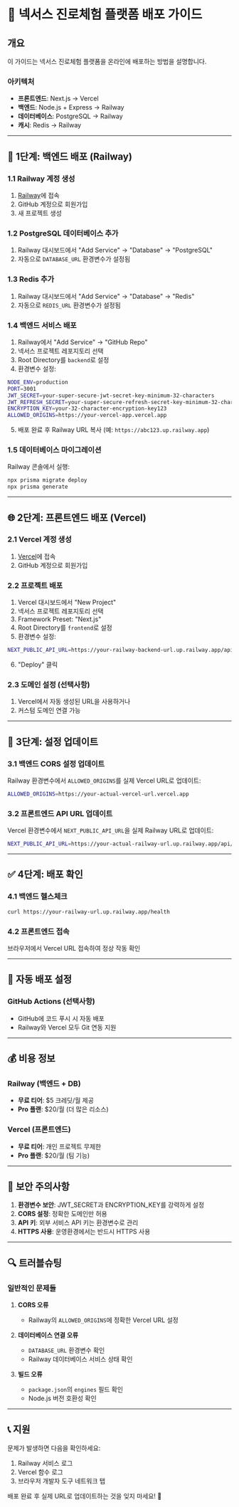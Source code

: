 # 🚀 넥서스 진로체험 플랫폼 배포 가이드

## 개요
이 가이드는 넥서스 진로체험 플랫폼을 온라인에 배포하는 방법을 설명합니다.

### 아키텍처
- **프론트엔드**: Next.js → Vercel
- **백엔드**: Node.js + Express → Railway
- **데이터베이스**: PostgreSQL → Railway
- **캐시**: Redis → Railway

---

## 🎯 1단계: 백엔드 배포 (Railway)

### 1.1 Railway 계정 생성
1. [Railway](https://railway.app)에 접속
2. GitHub 계정으로 회원가입
3. 새 프로젝트 생성

### 1.2 PostgreSQL 데이터베이스 추가
1. Railway 대시보드에서 "Add Service" → "Database" → "PostgreSQL"
2. 자동으로 `DATABASE_URL` 환경변수가 설정됨

### 1.3 Redis 추가
1. Railway 대시보드에서 "Add Service" → "Database" → "Redis"
2. 자동으로 `REDIS_URL` 환경변수가 설정됨

### 1.4 백엔드 서비스 배포
1. Railway에서 "Add Service" → "GitHub Repo"
2. 넥서스 프로젝트 레포지토리 선택
3. Root Directory를 `backend`로 설정
4. 환경변수 설정:

```bash
NODE_ENV=production
PORT=3001
JWT_SECRET=your-super-secure-jwt-secret-key-minimum-32-characters
JWT_REFRESH_SECRET=your-super-secure-refresh-secret-key-minimum-32-characters
ENCRYPTION_KEY=your-32-character-encryption-key123
ALLOWED_ORIGINS=https://your-vercel-app.vercel.app
```

5. 배포 완료 후 Railway URL 복사 (예: `https://abc123.up.railway.app`)

### 1.5 데이터베이스 마이그레이션
Railway 콘솔에서 실행:
```bash
npx prisma migrate deploy
npx prisma generate
```

---

## 🌐 2단계: 프론트엔드 배포 (Vercel)

### 2.1 Vercel 계정 생성
1. [Vercel](https://vercel.com)에 접속
2. GitHub 계정으로 회원가입

### 2.2 프로젝트 배포
1. Vercel 대시보드에서 "New Project"
2. 넥서스 프로젝트 레포지토리 선택
3. Framework Preset: "Next.js"
4. Root Directory를 `frontend`로 설정
5. 환경변수 설정:

```bash
NEXT_PUBLIC_API_URL=https://your-railway-backend-url.up.railway.app/api/v1
```

6. "Deploy" 클릭

### 2.3 도메인 설정 (선택사항)
1. Vercel에서 자동 생성된 URL을 사용하거나
2. 커스텀 도메인 연결 가능

---

## 🔧 3단계: 설정 업데이트

### 3.1 백엔드 CORS 설정 업데이트
Railway 환경변수에서 `ALLOWED_ORIGINS`를 실제 Vercel URL로 업데이트:
```bash
ALLOWED_ORIGINS=https://your-actual-vercel-url.vercel.app
```

### 3.2 프론트엔드 API URL 업데이트
Vercel 환경변수에서 `NEXT_PUBLIC_API_URL`을 실제 Railway URL로 업데이트:
```bash
NEXT_PUBLIC_API_URL=https://your-actual-railway-url.up.railway.app/api/v1
```

---

## ✅ 4단계: 배포 확인

### 4.1 백엔드 헬스체크
```bash
curl https://your-railway-url.up.railway.app/health
```

### 4.2 프론트엔드 접속
브라우저에서 Vercel URL 접속하여 정상 작동 확인

---

## 🔄 자동 배포 설정

### GitHub Actions (선택사항)
- GitHub에 코드 푸시 시 자동 배포
- Railway와 Vercel 모두 Git 연동 지원

---

## 💰 비용 정보

### Railway (백엔드 + DB)
- **무료 티어**: $5 크레딧/월 제공
- **Pro 플랜**: $20/월 (더 많은 리소스)

### Vercel (프론트엔드)
- **무료 티어**: 개인 프로젝트 무제한
- **Pro 플랜**: $20/월 (팀 기능)

---

## 🚨 보안 주의사항

1. **환경변수 보안**: JWT_SECRET과 ENCRYPTION_KEY를 강력하게 설정
2. **CORS 설정**: 정확한 도메인만 허용
3. **API 키**: 외부 서비스 API 키는 환경변수로 관리
4. **HTTPS 사용**: 운영환경에서는 반드시 HTTPS 사용

---

## 🔍 트러블슈팅

### 일반적인 문제들

1. **CORS 오류**
   - Railway의 `ALLOWED_ORIGINS`에 정확한 Vercel URL 설정
   
2. **데이터베이스 연결 오류**
   - `DATABASE_URL` 환경변수 확인
   - Railway 데이터베이스 서비스 상태 확인

3. **빌드 오류**
   - `package.json`의 `engines` 필드 확인
   - Node.js 버전 호환성 확인

---

## 📞 지원

문제가 발생하면 다음을 확인하세요:
1. Railway 서비스 로그
2. Vercel 함수 로그
3. 브라우저 개발자 도구 네트워크 탭

배포 완료 후 실제 URL로 업데이트하는 것을 잊지 마세요! 🎉